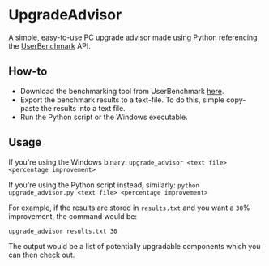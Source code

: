 # UpgradeAdvisor
A simple, easy-to-use PC upgrade advisor made using Python referencing the [UserBenchmark](https://www.userbenchmark.com) API.

## How-to
* Download the benchmarking tool from UserBenchmark [here](https://www.userbenchmark.com/resources/download/UserBenchmarkInstaller.exe).
* Export the benchmark results to a text-file. To do this, simple copy-paste the results into a text file.
* Run the Python script or the Windows executable.

## Usage
If you're using the Windows binary:
`upgrade_advisor <text file> <percentage improvement>`

If you're using the Python script instead, similarly:
`python upgrade_advisor.py <text file> <percentage improvement>`

For example, if the results are stored in `results.txt` and you want a `30`% improvement, the command would be:

`upgrade_advisor results.txt 30`

The output would be a list of potentially upgradable components which you can then check out.
